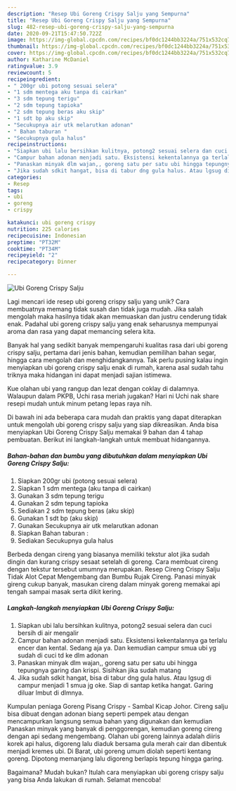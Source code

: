 ```yaml
---
description: "Resep Ubi Goreng Crispy Salju yang Sempurna"
title: "Resep Ubi Goreng Crispy Salju yang Sempurna"
slug: 482-resep-ubi-goreng-crispy-salju-yang-sempurna
date: 2020-09-21T15:47:50.722Z
image: https://img-global.cpcdn.com/recipes/bf0dc1244bb3224a/751x532cq70/ubi-goreng-crispy-salju-foto-resep-utama.jpg
thumbnail: https://img-global.cpcdn.com/recipes/bf0dc1244bb3224a/751x532cq70/ubi-goreng-crispy-salju-foto-resep-utama.jpg
cover: https://img-global.cpcdn.com/recipes/bf0dc1244bb3224a/751x532cq70/ubi-goreng-crispy-salju-foto-resep-utama.jpg
author: Katharine McDaniel
ratingvalue: 3.9
reviewcount: 5
recipeingredient:
- " 200gr ubi potong sesuai selera"
- "1 sdm mentega aku tanpa di cairkan"
- "3 sdm tepung terigu"
- "2 sdm tepung tapioka"
- "2 sdm tepung beras aku skip"
- "1 sdt bp aku skip"
- "Secukupnya air utk melarutkan adonan"
- " Bahan taburan "
- "Secukupnya gula halus"
recipeinstructions:
- "Siapkan ubi lalu bersihkan kulitnya, potong2 sesuai selera dan cuci bersih di air mengalir"
- "Campur bahan adonan menjadi satu. Eksistensi kekentalannya ga terlalu encer dan kental. Sedang aja ya. Dan kemudian campur smua ubi yg sudah di cuci td ke dlm adonan"
- "Panaskan minyak dlm wajan,, goreng satu per satu ubi hingga tepungnya garing dan krispi. Sisihkan jika sudah matang"
- "Jika sudah sdkit hangat, bisa di tabur dng gula halus. Atau lgsug di campur menjadi 1 smua jg oke. Siap di santap ketika hangat. Garing diluar lmbut di dlmnya."
categories:
- Resep
tags:
- ubi
- goreng
- crispy

katakunci: ubi goreng crispy 
nutrition: 225 calories
recipecuisine: Indonesian
preptime: "PT32M"
cooktime: "PT34M"
recipeyield: "2"
recipecategory: Dinner

---
```



![Ubi Goreng Crispy Salju](https://img-global.cpcdn.com/recipes/bf0dc1244bb3224a/751x532cq70/ubi-goreng-crispy-salju-foto-resep-utama.jpg)

Lagi mencari ide resep ubi goreng crispy salju yang unik? Cara membuatnya memang tidak susah dan tidak juga mudah. Jika salah mengolah maka hasilnya tidak akan memuaskan dan justru cenderung tidak enak. Padahal ubi goreng crispy salju yang enak seharusnya mempunyai aroma dan rasa yang dapat memancing selera kita.

Banyak hal yang sedikit banyak mempengaruhi kualitas rasa dari ubi goreng crispy salju, pertama dari jenis bahan, kemudian pemilihan bahan segar, hingga cara mengolah dan menghidangkannya. Tak perlu pusing kalau ingin menyiapkan ubi goreng crispy salju enak di rumah, karena asal sudah tahu triknya maka hidangan ini dapat menjadi sajian istimewa.

Kue olahan ubi yang rangup dan lezat dengan coklay di dalamnya. Walaupun dalam PKPB, Uchi rasa meriah jugakan? Hari ni Uchi nak share resepi mudah untuk minum petang lepas raya nih.


Di bawah ini ada beberapa cara mudah dan praktis yang dapat diterapkan untuk mengolah ubi goreng crispy salju yang siap dikreasikan. Anda bisa menyiapkan Ubi Goreng Crispy Salju memakai 9 bahan dan 4 tahap pembuatan. Berikut ini langkah-langkah untuk membuat hidangannya.

<!--inarticleads1-->

##### Bahan-bahan dan bumbu yang dibutuhkan dalam menyiapkan Ubi Goreng Crispy Salju:

1. Siapkan  200gr ubi (potong sesuai selera)
1. Siapkan 1 sdm mentega (aku tanpa di cairkan)
1. Gunakan 3 sdm tepung terigu
1. Gunakan 2 sdm tepung tapioka
1. Sediakan 2 sdm tepung beras (aku skip)
1. Gunakan 1 sdt bp (aku skip)
1. Gunakan Secukupnya air utk melarutkan adonan
1. Siapkan  Bahan taburan :
1. Sediakan Secukupnya gula halus


Berbeda dengan cireng yang biasanya memiliki tekstur alot jika sudah dingin dan kurang crispy sesaat setelah di goreng. Cara membuat cireng dengan tekstur tersebut umumnya merupakan. Resep Cireng Crispy Salju Tidak Alot Cepat Mengembang dan Bumbu Rujak Cireng. Panasi minyak gireng cukup banyak, masukan cireng dalam minyak goreng memakai api tengah sampai masak serta dikit kering. 

<!--inarticleads2-->

##### Langkah-langkah menyiapkan Ubi Goreng Crispy Salju:

1. Siapkan ubi lalu bersihkan kulitnya, potong2 sesuai selera dan cuci bersih di air mengalir
1. Campur bahan adonan menjadi satu. Eksistensi kekentalannya ga terlalu encer dan kental. Sedang aja ya. Dan kemudian campur smua ubi yg sudah di cuci td ke dlm adonan
1. Panaskan minyak dlm wajan,, goreng satu per satu ubi hingga tepungnya garing dan krispi. Sisihkan jika sudah matang
1. Jika sudah sdkit hangat, bisa di tabur dng gula halus. Atau lgsug di campur menjadi 1 smua jg oke. Siap di santap ketika hangat. Garing diluar lmbut di dlmnya.


Kumpulan peniaga Goreng Pisang Crispy - Sambal Kicap Johor. Cireng salju bisa dibuat dengan adonan biang seperti pempek atau dengan mencampurkan langsung semua bahan yang digunakan dan kemudian Panaskan minyak yang banyak di penggorengan, kemudian goreng cireng dengan api sedang mengembang. Olahan ubi goreng lainnya adalah diiris korek api halus, digoreng lalu diaduk bersama gula merah cair dan dibentuk menjadi kremes ubi. Di Barat, ubi goreng umum diolah seperti kentang goreng. Dipotong memanjang lalu digoreng berlapis tepung hingga garing. 

Bagaimana? Mudah bukan? Itulah cara menyiapkan ubi goreng crispy salju yang bisa Anda lakukan di rumah. Selamat mencoba!
